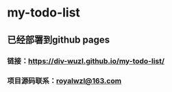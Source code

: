 # my-todo-list
## 已经部署到github pages
### 链接：https://div-wuzl.github.io/my-todo-list/
### 项目源码联系：royalwzl@163.com
